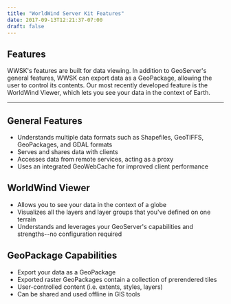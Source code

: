 ```yaml
---
title: "WorldWind Server Kit Features"
date: 2017-09-13T12:21:37-07:00
draft: false
---
```


## Features

WWSK's features are built for data viewing. In addition to GeoServer's general features, WWSK can export data as a
GeoPackage, allowing the user to control its contents. Our most recently developed feature is the WorldWind Viewer,
which lets you see your data in the context of Earth.

---

## General Features

- Understands multiple data formats such as Shapefiles, GeoTIFFS, GeoPackages, and GDAL formats
- Serves and shares data with clients
- Accesses data from remote services, acting as a proxy
- Uses an integrated GeoWebCache for improved client performance

## WorldWind Viewer

- Allows you to see your data in the context of a globe
- Visualizes all the layers and layer groups that you've defined on one terrain
- Understands and leverages your GeoServer's capabilities and strengths--no configuration required

## GeoPackage Capabilities

- Export your data as a GeoPackage
- Exported raster GeoPackages contain a collection of prerendered tiles
- User-controlled content (i.e. extents, styles, layers)
- Can be shared and used offline in GIS tools